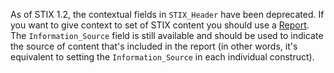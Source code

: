 As of STIX 1.2, the contextual fields in `STIX_Header` have been deprecated. If you want to give context to set of STIX content you should use a [Report](/data-model/{{site.current_version}}/report/ReportType). The `Information_Source` field is still available and should be used to indicate the source of content that's included in the report (in other words, it's equivalent to setting the `Information_Source` in each individual construct).
